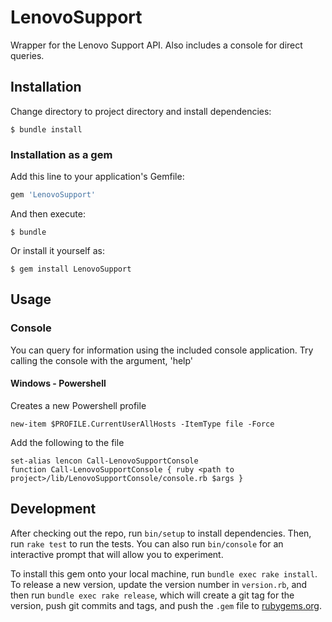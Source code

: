 # LenovoSupport

Wrapper for the Lenovo Support API. Also includes a console for direct queries.

## Installation
Change directory to project directory and install dependencies:
    
    $ bundle install
    
### Installation as a gem

Add this line to your application's Gemfile:

```ruby
gem 'LenovoSupport'
```

And then execute:

    $ bundle

Or install it yourself as:

    $ gem install LenovoSupport

## Usage

### Console
You can query for information using the included console application.
Try calling the console with the argument, 'help'
#### Windows - Powershell
Creates a new Powershell profile

    new-item $PROFILE.CurrentUserAllHosts -ItemType file -Force
Add the following to the file

    set-alias lencon Call-LenovoSupportConsole
    function Call-LenovoSupportConsole { ruby <path to project>/lib/LenovoSupportConsole/console.rb $args }


## Development

After checking out the repo, run `bin/setup` to install dependencies. Then, run `rake test` to run the tests. You can also run `bin/console` for an interactive prompt that will allow you to experiment.

To install this gem onto your local machine, run `bundle exec rake install`. To release a new version, update the version number in `version.rb`, and then run `bundle exec rake release`, which will create a git tag for the version, push git commits and tags, and push the `.gem` file to [rubygems.org](https://rubygems.org).
